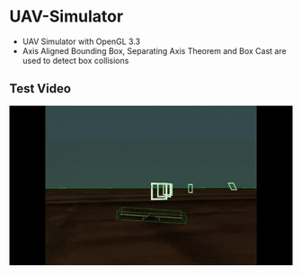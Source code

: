 # UAV-Simulator
* UAV Simulator with OpenGL 3.3 <br />
* Axis Aligned Bounding Box, Separating Axis Theorem and Box Cast are used to detect box collisions <br />

## Test Video
![](https://github.com/YusufFatihSisman/UAV-Simulator/blob/main/uavSim.gif)
